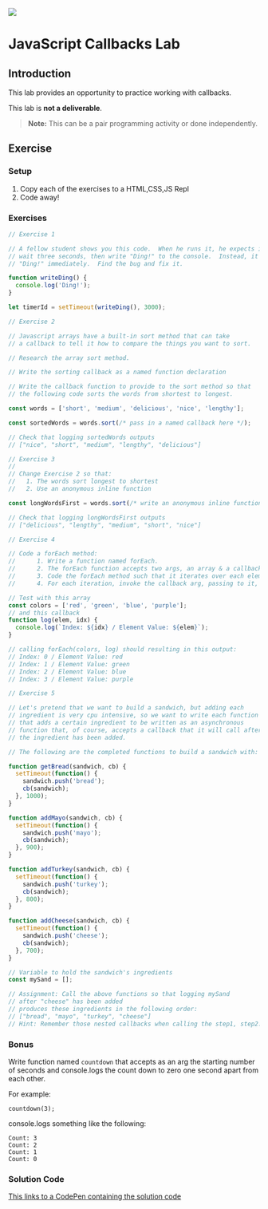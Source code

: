 ![](https://i.imgur.com/Lx8fen4.png)

# JavaScript Callbacks Lab

## Introduction

This lab provides an opportunity to practice working with callbacks.

This lab is **not a deliverable**.


> **Note:** This can be a pair programming activity or done independently.

## Exercise

### Setup

1. Copy each of the exercises to a HTML,CSS,JS Repl
3. Code away!

### Exercises

```js
// Exercise 1

// A fellow student shows you this code.  When he runs it, he expects it to
// wait three seconds, then write "Ding!" to the console.  Instead, it writes
// "Ding!" immediately.  Find the bug and fix it.

function writeDing() {
  console.log('Ding!');
}

let timerId = setTimeout(writeDing(), 3000);
```

```js
// Exercise 2

// Javascript arrays have a built-in sort method that can take
// a callback to tell it how to compare the things you want to sort.

// Research the array sort method.

// Write the sorting callback as a named function declaration

// Write the callback function to provide to the sort method so that
// the following code sorts the words from shortest to longest.

const words = ['short', 'medium', 'delicious', 'nice', 'lengthy'];

const sortedWords = words.sort(/* pass in a named callback here */);

// Check that logging sortedWords outputs
// ["nice", "short", "medium", "lengthy", "delicious"]
```

```js
// Exercise 3
//
// Change Exercise 2 so that:
//   1. The words sort longest to shortest
//   2. Use an anonymous inline function

const longWordsFirst = words.sort(/* write an anonymous inline function here */);

// Check that logging longWordsFirst outputs
// ["delicious", "lengthy", "medium", "short", "nice"]
```

```js
// Exercise 4

// Code a forEach method:
// 		1. Write a function named forEach.
//		2. The forEach function accepts two args, an array & a callback.
//		3. Code the forEach method such that it iterates over each element in the array arg (use a for loop).
//		4. For each iteration, invoke the callback arg, passing to it, the element and the index of the element.

// Test with this array
const colors = ['red', 'green', 'blue', 'purple'];
// and this callback
function log(elem, idx) {
  console.log(`Index: ${idx} / Element Value: ${elem}`);
}

// calling forEach(colors, log) should resulting in this output:
// Index: 0 / Element Value: red
// Index: 1 / Element Value: green
// Index: 2 / Element Value: blue
// Index: 3 / Element Value: purple
```

```js
// Exercise 5

// Let's pretend that we want to build a sandwich, but adding each
// ingredient is very cpu intensive, so we want to write each function
// that adds a certain ingredient to be written as an asynchronous
// function that, of course, accepts a callback that it will call after
// the ingredient has been added.

// The following are the completed functions to build a sandwich with:

function getBread(sandwich, cb) {
  setTimeout(function() {
    sandwich.push('bread');
    cb(sandwich);
  }, 1000);
}

function addMayo(sandwich, cb) {
  setTimeout(function() {
    sandwich.push('mayo');
    cb(sandwich);
  }, 900);
}

function addTurkey(sandwich, cb) {
  setTimeout(function() {
    sandwich.push('turkey');
    cb(sandwich);
  }, 800);
}

function addCheese(sandwich, cb) {
  setTimeout(function() {
    sandwich.push('cheese');
    cb(sandwich);
  }, 700);
}

// Variable to hold the sandwich's ingredients
const mySand = [];

// Assignment: Call the above functions so that logging mySand
// after "cheese" has been added
// produces these ingredients in the following order:
// ["bread", "mayo", "turkey", "cheese"]
// Hint: Remember those nested callbacks when calling the step1, step2...

```

### Bonus

Write function named `countdown` that accepts as an arg the starting number of seconds and console.logs the count down to zero one second apart from each other.

For example:

`countdown(3);`

console.logs something like the following:

```
Count: 3
Count: 2
Count: 1
Count: 0
```

### Solution Code

[This links to a CodePen containing the solution code](http://codepen.io/jim-clark/pen/yYbYBo?editors=001)
